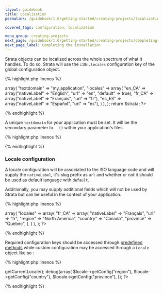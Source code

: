 ```yaml
---
layout: guidebook
title: Localization
permalink: /guidebook/1.0/getting-started/creating-projects/localization/

covered_tags: configuration, localization

menu_group: creating-projects
next_page: /guidebook/1.0/getting-started/creating-projects/completing-the-installation/
next_page_label: Completing the installation
---
```


Strata objects can be localized across the whole spectrum of what it handles. To do so, Strata will use the `i18n.locales` configuration key of the global configuration object.

{% highlight php linenos %}
<?php

$strata = array(
    "i18n" => array(
        "textdomain" => "my_application",
        "locales" => array(
            "en_CA" => array("nativeLabel" => "English", "url" => "en", "default" => true),
            "fr_CA" => array("nativeLabel" => "Français", "url" => "fr"),
            "es_ES" => array("nativeLabel" => "Español", "url" => "es"),
        )
    ),
);

return $strata;
?>
{% endhighlight %}

A unique `textdomain` for your application must be set. It will be the secondary parameter to `__()` within your application's files.

{% highlight php linenos %}
<p><?php _e("Hello!", "my_application"); ?></p>
{% endhighlight %}


### Locale configuration

A locale configuration will be associated to the ISO language code and will supply the `nativeLabel`, it's slug prefix as `url` and whether or not it should be used as default language with `default`.

Additionally, you may supply additional fields which will not be used by Strata but can be useful in the context of your application.

{% highlight php linenos %}
<?php
$strata = array(
    "i18n" => array(
        "locales" => array(
            "fr_CA" => array(
                "nativeLabel" => "Français",
                "url" => "fr",
                "region" => "North America",
                "country" => "Canada",
                "province" => "Quebec",
            ),
        )
    ),
);
?>
{% endhighlight %}

Required configuration keys should be accessed through [predefined methods](/api/1.0/classes/Strata_I18n_Locale.html) while custom configuration may be accessed through a `Locale` object like so :

{% highlight php linenos %}
<?php
    use Strata\Strata;

    $locale = Strata::i18n()->getCurrentLocale();
    debug(array(
        $locale->getConfig("region"),
        $locale->getConfig("country"),
        $locale->getConfig("province"),
    ));
?>
{% endhighlight %}

